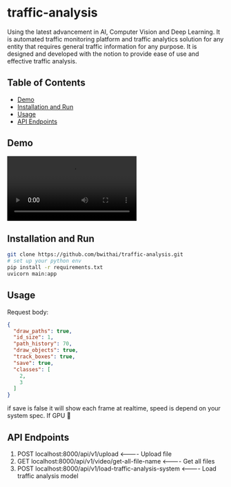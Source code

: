 # traffic-analysis
Using the latest advancement in AI, Computer Vision and Deep Learning. It is automated traffic monitoring platform and traffic analytics solution for any entity that requires general traffic information for any purpose. It is designed and developed with the notion to provide ease of use and effective traffic analysis.

## Table of Contents
- [Demo](#demo)
- [Installation and Run](#installation)
- [Usage](#usage)
- [API Endpoints](#api-endpoints)

## Demo
![Demo Video](result/traffic_out.mp4)

## Installation and Run

```bash
git clone https://github.com/bwithai/traffic-analysis.git
# set up your python env 
pip install -r requirements.txt
uvicorn main:app
```

## Usage
Request body: 
```json
{
  "draw_paths": true,
  "id_size": 1,
  "path_history": 70,
  "draw_objects": true,
  "track_boxes": true,
  "save": true,
  "classes": [
    2,
    3
  ]
}
```
if save is false it will show each frame at realtime, speed is depend on your system spec. If GPU 🤩

## API Endpoints
1.  POST localhost:8000/api/v1/upload  <---- Upload file
2. GET localhost:8000/api/v1/video/get-all-file-name  <---- Get all files
3. POST localhost:8000/api/v1/load-traffic-analysis-system  <---- Load traffic analysis model
